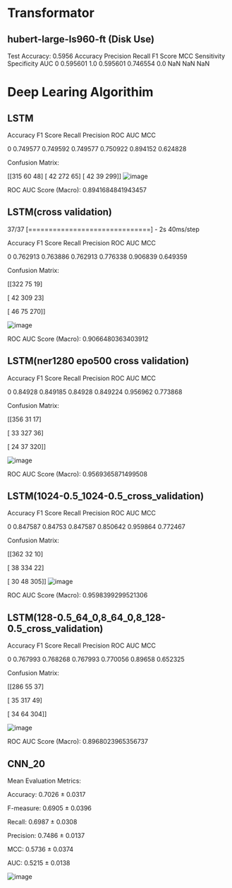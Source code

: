# Transformator
## hubert-large-ls960-ft (Disk Use)
Test Accuracy: 0.5956
   Accuracy  Precision    Recall  F1 Score  MCC  Sensitivity  Specificity  AUC
0  0.595601        1.0  0.595601  0.746554  0.0          NaN          NaN  NaN
# Deep Learing Algorithim
## LSTM
   Accuracy  F1 Score    Recall  Precision   ROC AUC       MCC 
   
0  0.749577  0.749592  0.749577   0.750922  0.894152  0.624828 

Confusion Matrix: 

[[315  60  48] 
 [ 42 272  65] 
 [ 42  39 299]] 
![image](https://github.com/ArtunKARA/MusicEmotionRecognition/assets/76822513/3bad2473-3cad-4bee-b14b-db98919790d3)

ROC AUC Score (Macro): 0.8941684841943457
## LSTM(cross validation)
37/37 [==============================] - 2s 40ms/step

   Accuracy  F1 Score    Recall  Precision   ROC AUC       MCC
   
0  0.762913  0.763886  0.762913   0.776338  0.906839  0.649359

Confusion Matrix:

[[322  75  19]

 [ 42 309  23]
 
 [ 46  75 270]]
 
![image](https://github.com/ArtunKARA/MusicEmotionRecognition/assets/76822513/14d266b9-4117-49cf-aaa7-6ea846716f55)

ROC AUC Score (Macro): 0.9066480363403912
## LSTM(ner1280 epo500 cross validation)
   Accuracy  F1 Score   Recall  Precision   ROC AUC       MCC
   
0   0.84928  0.849185  0.84928   0.849224  0.956962  0.773868

Confusion Matrix:

[[356  31  17]

 [ 33 327  36]
 
 [ 24  37 320]]
 
![image](https://github.com/ArtunKARA/MusicEmotionRecognition/assets/76822513/a2c7c119-09d7-4169-87b5-a7c12e017196)

ROC AUC Score (Macro): 0.9569365871499508

## LSTM(1024-0.5_1024-0.5_cross_validation)

   Accuracy  F1 Score    Recall  Precision   ROC AUC       MCC
   
0  0.847587   0.84753  0.847587   0.850642  0.959864  0.772467 

Confusion Matrix: 

[[362  32  10] 

 [ 38 334  22] 
 
 [ 30  48 305]] 
 ![image](https://github.com/ArtunKARA/MusicEmotionRecognition/assets/76822513/d6323b2b-cf43-4eff-b942-c448320187f6)

ROC AUC Score (Macro): 0.9598399299521306

## LSTM(128-0.5_64_0,8_64_0,8_128-0.5_cross_validation)
   Accuracy  F1 Score    Recall  Precision  ROC AUC       MCC 
   
0  0.767993  0.768268  0.767993   0.770056  0.89658  0.652325 

Confusion Matrix: 

[[286  55  37] 

 [ 35 317  49] 
 
 [ 34  64 304]] 
 
![image](https://github.com/ArtunKARA/MusicEmotionRecognition/assets/76822513/cd83be2b-2fa5-4c16-bcb5-43301df4534c)

ROC AUC Score (Macro): 0.8968023965356737


## CNN_20
Mean Evaluation Metrics: 

Accuracy: 0.7026 ± 0.0317 

F-measure: 0.6905 ± 0.0396 

Recall: 0.6987 ± 0.0308 

Precision: 0.7486 ± 0.0137 

MCC: 0.5736 ± 0.0374 

AUC: 0.5215 ± 0.0138 

![image](https://github.com/ArtunKARA/MusicEmotionRecognition/assets/76822513/e754d04d-a427-479f-9693-b7332b2e83d4)

